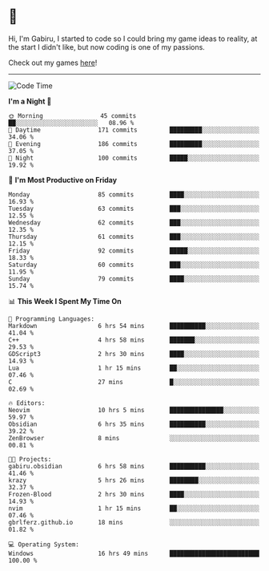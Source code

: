 # 🐀

Hi, I'm Gabiru, I started to code so I could bring my game ideas to reality, at the start I didn't like, but now coding is one of my passions.

Check out my games [here](https://gabiru.art/projetos/)!

---

<!--START_SECTION:waka-->
![Code Time](http://img.shields.io/badge/Code%20Time-257%20hrs%2034%20mins-blue)

**I'm a Night 🦉** 

```text
🌞 Morning                45 commits          ██░░░░░░░░░░░░░░░░░░░░░░░   08.96 % 
🌆 Daytime                171 commits         █████████░░░░░░░░░░░░░░░░   34.06 % 
🌃 Evening                186 commits         █████████░░░░░░░░░░░░░░░░   37.05 % 
🌙 Night                  100 commits         █████░░░░░░░░░░░░░░░░░░░░   19.92 % 
```
📅 **I'm Most Productive on Friday** 

```text
Monday                   85 commits          ████░░░░░░░░░░░░░░░░░░░░░   16.93 % 
Tuesday                  63 commits          ███░░░░░░░░░░░░░░░░░░░░░░   12.55 % 
Wednesday                62 commits          ███░░░░░░░░░░░░░░░░░░░░░░   12.35 % 
Thursday                 61 commits          ███░░░░░░░░░░░░░░░░░░░░░░   12.15 % 
Friday                   92 commits          █████░░░░░░░░░░░░░░░░░░░░   18.33 % 
Saturday                 60 commits          ███░░░░░░░░░░░░░░░░░░░░░░   11.95 % 
Sunday                   79 commits          ████░░░░░░░░░░░░░░░░░░░░░   15.74 % 
```


📊 **This Week I Spent My Time On** 

```text
💬 Programming Languages: 
Markdown                 6 hrs 54 mins       ██████████░░░░░░░░░░░░░░░   41.04 % 
C++                      4 hrs 58 mins       ███████░░░░░░░░░░░░░░░░░░   29.53 % 
GDScript3                2 hrs 30 mins       ████░░░░░░░░░░░░░░░░░░░░░   14.93 % 
Lua                      1 hr 15 mins        ██░░░░░░░░░░░░░░░░░░░░░░░   07.46 % 
C                        27 mins             █░░░░░░░░░░░░░░░░░░░░░░░░   02.69 % 

🔥 Editors: 
Neovim                   10 hrs 5 mins       ███████████████░░░░░░░░░░   59.97 % 
Obsidian                 6 hrs 35 mins       ██████████░░░░░░░░░░░░░░░   39.22 % 
ZenBrowser               8 mins              ░░░░░░░░░░░░░░░░░░░░░░░░░   00.81 % 

🐱‍💻 Projects: 
gabiru.obsidian          6 hrs 58 mins       ██████████░░░░░░░░░░░░░░░   41.46 % 
krazy                    5 hrs 26 mins       ████████░░░░░░░░░░░░░░░░░   32.37 % 
Frozen-Blood             2 hrs 30 mins       ████░░░░░░░░░░░░░░░░░░░░░   14.93 % 
nvim                     1 hr 15 mins        ██░░░░░░░░░░░░░░░░░░░░░░░   07.46 % 
gbrlferz.github.io       18 mins             ░░░░░░░░░░░░░░░░░░░░░░░░░   01.82 % 

💻 Operating System: 
Windows                  16 hrs 49 mins      █████████████████████████   100.00 % 
```


<!--END_SECTION:waka-->
